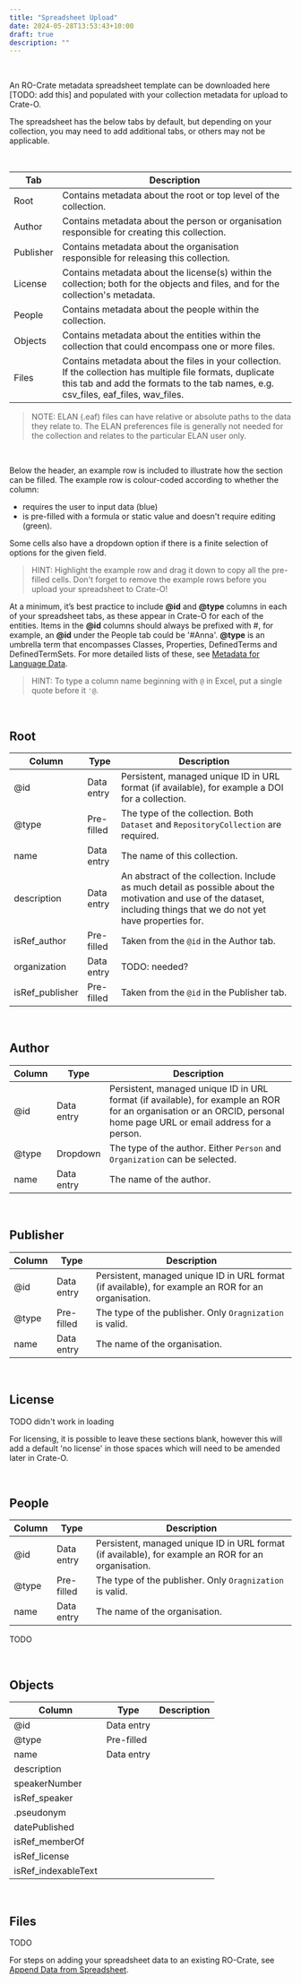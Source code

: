 ```yaml
---
title: "Spreadsheet Upload"
date: 2024-05-28T13:53:43+10:00
draft: true
description: ""
---
```


<br>

An RO-Crate metadata spreadsheet template can be downloaded here [TODO: add this] and populated with your collection metadata for upload to Crate-O.

The spreadsheet has the below tabs by default, but depending on your collection, you may need to add additional tabs, or others may not be applicable.

<br>

Tab | Description
--- | ---
Root | Contains metadata about the root or top level of the collection.
Author | Contains metadata about the person or organisation responsible for creating this collection.
Publisher | Contains metadata about the organisation responsible for releasing this collection.
License | Contains metadata about the license(s) within the collection; both for the objects and files, and for the collection's metadata.
People | Contains metadata about the people within the collection.
Objects | Contains metadata about the entities within the collection that could encompass one or more files.
Files | Contains metadata about the files in your collection. If the collection has multiple file formats, duplicate this tab and add the formats to the tab names, e.g. csv_files, eaf_files, wav_files.

> NOTE: ELAN (.eaf) files can have relative or absolute paths to the data they relate to. The ELAN preferences file is generally not needed for the collection and relates to the particular ELAN user only.

<br>

Below the header, an example row is included to illustrate how the section can be filled. The example row is colour-coded according to whether the column:
- requires the user to input data (blue)
- is pre-filled with a formula or static value and doesn't require editing (green).

Some cells also have a dropdown option if there is a finite selection of options for the given field.

> HINT: Highlight the example row and drag it down to copy all the pre-filled cells. Don't forget to remove the example rows before you upload your spreadsheet to Crate-O!

At a minimum, it’s best practice to include __@id__ and __@type__ columns in each of your spreadsheet tabs, as these appear in Crate-O for each of the entities. Items in the __@id__ columns should always be prefixed with #, for example, an __@id__ under the People tab could be '#Anna'. __@type__ is an umbrella term that encompasses Classes, Properties, DefinedTerms and DefinedTermSets. For more detailed lists of these, see [Metadata for Language Data](https://ldaca.gitbook.io/metadata-for-language-data/).

> HINT: To type a column name beginning with `@` in Excel, put a single quote before it `'@`.

<br>

## Root

Column | Type | Description
--- | --- | ---
@id | Data entry | Persistent, managed unique ID in URL format (if available), for example a DOI for a collection.
@type | Pre-filled | The type of the collection. Both `Dataset` and `RepositoryCollection` are required.
name | Data entry | The name of this collection.
description | Data entry | An abstract of the collection. Include as much detail as possible about the motivation and use of the dataset, including things that we do not yet have properties for.
isRef_author | Pre-filled | Taken from the `@id` in the Author tab.
organization | Data entry | TODO: needed?
isRef_publisher | Pre-filled | Taken from the `@id` in the Publisher tab.

<br>

## Author

Column | Type | Description
--- | --- | ---
@id | Data entry | Persistent, managed unique ID in URL format (if available), for example an ROR for an organisation or an ORCID, personal home page URL or email address for a person.
@type | Dropdown | The type of the author. Either `Person` and `Organization` can be selected.
name | Data entry | The name of the author.

<br>

## Publisher

Column | Type | Description
--- | --- | ---
@id | Data entry | Persistent, managed unique ID in URL format (if available), for example an ROR for an organisation.
@type | Pre-filled | The type of the publisher. Only `Oragnization` is valid.
name | Data entry | The name of the organisation.

<br>

## License

TODO didn't work in loading

For licensing, it is possible to leave these sections blank, however this will add a default 'no license' in those spaces which will need to be amended later in Crate-O.

<br>

## People

Column | Type | Description
--- | --- | ---
@id | Data entry | Persistent, managed unique ID in URL format (if available), for example an ROR for an organisation.
@type | Pre-filled | The type of the publisher. Only `Oragnization` is valid.
name | Data entry | The name of the organisation.

TODO

<br>

## Objects

Column | Type | Description
--- | --- | ---
@id | Data entry | 
@type | Pre-filled | 
name | Data entry | 
description | |
speakerNumber | |
isRef_speaker | |
.pseudonym | |
datePublished | |
isRef_memberOf | |
isRef_license | |
isRef_indexableText | |

<br>

## Files

TODO

For steps on adding your spreadsheet data to an existing RO-Crate, see [Append Data from Spreadsheet](/resources/user-guides/crate-o/create-ro-crate/#append-data-from-spreadsheet).